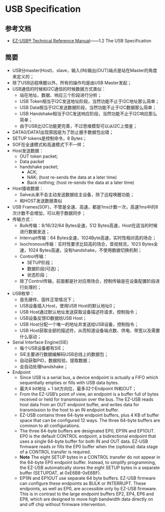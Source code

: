 # USB Specification

## 参考文档

* [EZ-USB® Technical Reference Manual](http://www.cypress.com/documentation/technical-reference-manuals/ez-usb-technical-reference-manual)——1.2 The USB Specification

## 简要

* USB分master(Host)、slave，输入(IN)输出(OUT)端点是站在Master的角度来定义的；
* 除了USB远程唤醒以外，所有的操作均是由USB Master发起；
* USB通信的时候和I2C通信的时候数据方式类似：
  * 站在地址、数据、响应三个阶段进行分析；
  * USB Token相当于I2C发送地址阶段，当然功能不止于I2C地址那么简单；
  * USB Data相当于I2C发送数据阶段，当然功能不止于I2C数据那么简单；
  * USB Handshake相当于I2C发送响应阶段，当然功能不止于I2C响应那么简单；
  * 由于USB比I2C功能更完善，不过思维模型可以从I2C上借鉴；
* DATA0/DATA1出现原因是为了防止握手数据包出错；
* SETUP tokens是控制命令，8 Bytes；
* SOF在全速模式和高速模式下不一样；
* Host发送数据：
  * OUT token packet;
  * Data packet
  * handshake packet;
    * ACK;
    * NAK;              (host re-sends the data at a later time)
    * Back nothing;     (host re-sends the data at a later time)
* Host接收数据：
  * Salve从来不会主动发送数据给主设备，除了远程唤醒功能；
  * 和HOST发送数据类似
* USB Frames(SOF)，不管是全速、高速，都是1ms计数一次，高速1ms中的8次计数不会增加，可以用于数据同步；
* 传输方式：
  * Bulk传输：8/16/32/64 Bytes全速，512 Bytes高速，Host在适当的时候进行数据发送；
  * Interrupt传输：64 Bytes全速，1024Byte高速，实时性相对高的场合；
  * Isochronous传输：实时性要求比较高的场合，音视频流，1023 Bytes全速，1024 Bytes高速，没有handshake，不使用数据切换机制；
  * Control传输：
    * SETUP阶段；
    * 数据阶段(可选)；
    * 状态阶段；
  * 除了Control传输，前面都是针对应用场合，控制传输是在设备配置阶段进行处理的；
* USB枚举：
  * 首先硬件、固件正常情况下；
  * USB设备插入Host，使用USB Host的默认地址0；
  * USB Host通过默认地址发送获取设备描述符请求，控制指令；
  * USB设备反馈ID数据给USB Host；
  * USB Host分配一个唯一的地址并发送给USB设备，控制指令；
  * USB Host获取全部的描述符，从而知道设备端点数、供电、带宽以及需要什么驱动；
* Serial Interface Engine(SIE)
  * 每个USB设备都有SIE；
  * SIE主要进行数据编解码USB总线上的数据包；
  * 自动获取PID，数据校验，提取数据；
  * 会自动处理handshake；
* Endpoint
  *  Since USB is a serial bus, a device endpoint is actually a FIFO which sequentially empties or fills with USB data bytes. 
  * 最大4 bit地址 + 1 bit方向位，最多32个Endpoint IN和OUT；
  * From the EZ-USB’s point of view, an endpoint is a buffer full of bytes received or held for transmission over the bus. The EZ-USB reads host data from an OUT endpoint buffer, and writes data for transmission to the host to an IN endpoint buffer.
  * EZ-USB contains three 64-byte endpoint buffers, plus 4 KB of buffer space that can be configured 12 ways. The three 64-byte buffers are common to all configurations.
  * The three 64-byte buffers are designated EP0, EP1IN and EP1OUT. EP0 is the default CONTROL endpoint, a bidirectional endpoint that uses a single 64-byte buffer for both IN and OUT data. EZ-USB firmware reads or fills the EP0 buffer when the (optional) data stage of a CONTROL transfer is required.
  * **Note** The eight SETUP bytes in a CONTROL transfer do not appear in the 64-byte EP0 endpoint buffer. Instead, to simplify programming, the EZ-USB automatically stores the eight SETUP bytes in a separate buffer (SETUPDAT, at 0xE6B8-0xE6BF).
  * EP1IN and EP1OUT use separate 64 byte buffers. EZ-USB firmware can configure these endpoints as BULK or INTERRUPT.  These endpoints, as well as EP0, are accessible only by EZ-USB firmware. This is in contrast to the large endpoint buffers EP2, EP4, EP6 and EP8, which are designed to move high bandwidth data directly on and off chip without firmware intervention. 

